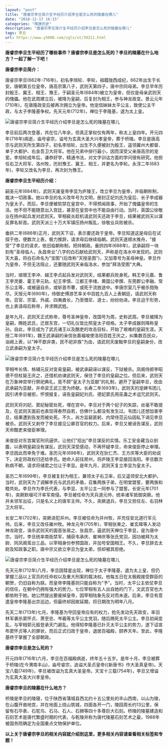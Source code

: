 ```yaml
---
layout: "post"
title: "唐睿宗李旦简介生平经历介绍李旦是怎么死的陵墓在哪儿"
date: "2018-12-17 16:15"
categories: "隋唐历史"
description: "唐睿宗李旦简介生平经历介绍李旦是怎么死的陵墓在哪儿"
tags: 李旦
url: https://www.y5000.com/zgls/st/39211.html
---
```






**唐睿宗李旦生平经历了哪些事件？唐睿宗李旦是怎么死的？李旦的陵墓在什么地方？一起了解一下吧！**

 **唐睿宗李旦简介：**

唐睿宗李旦(662年-716年)，初名李旭轮、李轮，祖籍陇西成纪，662年出生于长安。唐朝第五位皇帝，唐高宗第八子，武则天第四子，唐中宗同母弟。李旦早年历封殷王、冀王、相王、豫王，于嗣圣元年(684年)被立为皇帝，但仅是母亲武则天的傀儡。他在武周建立后，被降为皇嗣，后复封为相王，参与神龙政变。景云元年(710年)，在唐隆政变后被再次拥立为皇帝。他宠信妹妹太平公主，致使公主干政，与太子李隆基争权。先天元年(712年)，禅位于李隆基，退为太上皇。

![唐睿宗李旦简介生平经历介绍李旦是怎么死的陵墓在哪儿](https://img.y5000.com/uploads/allimg/181224/3dbb03ad6cb6a0133e2fa657abad61e8.jpg)

李旦前后两次登基，共在位八年余，但真正掌权仅有两年，称太上皇四年。开元四年(716年)病逝，庙号睿宗，谥号为玄真大圣大兴孝皇帝，葬于桥陵。李旦是唐高宗与武则天所生第四子，初名李旭轮，出生不久便被封为殷王，遥领冀州大都督、单于大都护、右金吾卫大将军。他在兄弟中排行最小，因而深受父亲唐高宗的宠爱。李旭轮成年后，谦恭好学，精通书法，对文字训诂方面的学问很有研究。他担任右卫大将军、洛州牧，历封豫王、冀王、相王，并更名为李轮。永淳二年(683年)，李轮又改名为李旦，再次封为豫王。

 **唐睿宗李旦生平经历介绍：**

嗣圣元年(684年)，武则天废皇帝李显为庐陵王，改立李旦为皇帝，并临朝称制，裁决一切政事。她以李旦的名义改年号为文明，册封正妃刘氏为皇后、长子李成器为皇太子。而后，李旦便被软禁在皇宫中，不得预闻政事，开始了傀儡皇帝的生活。他不但不能随意出入宫廷，甚至在皇宫中也不能自由行动。当时，英国公徐敬业在扬州起兵发对武则天。宰相裴炎趁机请武则天还政于李旦，结果被武则天以谋反罪名斩首。武则天派三十万大军镇压扬州叛乱，徐敬业兵败被杀。

垂拱二年(686年)正月，武则天下诏，表示要还政于皇帝。李旦知道这是母后在试探于他，便数次上表，极力推辞，请求母后继续临朝。武则天遂顺水推舟，"接受"了李旦的请求，依旧临朝称制，把持朝政。垂拱四年(688年)，武承嗣将一块刻有"圣母临人，永昌帝业"八字的白石献给武则天，声称是在洛水中发现的。武则天大喜，将白石命名为"宝图"(后改称"天授圣图")，又加尊号为圣母神皇。李旦作为皇帝，不但无法阻止，还要随武则天亲临洛水，参加"拜洛受图"大典。

当时，琅琊王李冲、越王李贞起兵发对武则天，结果都兵败身死。韩王李元嘉、鲁王李灵夔、霍王李元轨、纪王李慎、江都王李绪、黄国公李撰、东莞郡公李融、常乐公主等，或被逼自杀，或斩首市曹，或死于流放途中。李唐宗室几乎被杀戮殆尽。天授元年(690年)，侍御史傅游艺率关中百姓九百人上表朝廷，请武则天称帝。百官、宗室、外戚、四夷酋长，乃至僧尼、道士，纷纷劝进。李旦迫于形势，也上表请母后称帝，并求赐武姓。

是年九月，武则天正式称帝，尊号圣神皇帝，改国号为周，史称武周。李旦被降为皇嗣，赐姓武氏，迁居东宫，一切礼仪皆比照皇太子规格。太子李成器则降称皇孙。自此，李旦成为了武氏诸王以及酷吏的攻击目标，开始了艰难的皇嗣生涯。天授二年(691年)，魏王武承嗣的亲信张嘉福唆使洛阳百姓王庆之，纠集数百民众，诣阙上表，以"神不歆非类，民不祀非族"为由，请武则天废黜李旦的皇嗣身份，改立武承嗣为皇太子。

![唐睿宗李旦简介生平经历介绍李旦是怎么死的陵墓在哪儿](https://img.y5000.com/uploads/allimg/181224/b4cca0927662dcf7778a1de3316c9e74.jpg)

宰相岑长倩、格辅元反对变易皇嗣，被武承嗣诬以谋反，下狱被杀。凤阁侍郎李昭德不但杖毙王庆之，还借机劝谏武则天，保住了李旦的皇嗣之位。但后来，武则天在万象神宫举行祭祀典礼，竟不顾"皇太子为亚献"的礼制，避开了皇嗣李旦，改由武承嗣为亚献，并命梁王武三思为终献。长寿二年(693年)，武则天的宠婢韦团儿因引诱李旦被拒，怀恨报复，诬告皇嗣妃刘氏、德妃窦氏用巫蛊之术诅咒武则天。

武则天将刘妃、窦妃秘密处死，埋在宫中。李旦对于两个妃子的失踪，丝毫不敢提及，在武则天面前也表现得泰然自若，仿佛什么都没有发生过。韦团儿还想加害李旦，结果遭到告发而被处死。不久，尚方监裴匪躬、内常侍范云仙因私下谒见李旦被杀。武则天又剥夺了李旦接见公卿百官的权力。后来，李旦又被诬告谋反，武则天命酷吏来俊臣审理。

来俊臣对东宫属官刑讯逼供，让他们"招出"李旦谋反的实情。乐工安金藏当众剖腹，以表明皇嗣没有谋反。武则天深受感动，不再怀疑李旦，命来俊臣停止审理。李旦因此而幸免于难。圣历元年(698年)，武则天在狄仁杰、王方庆等大臣的劝说下，决定将政权归还给李氏。她命人前往房州，将庐陵王李显接回洛阳。李旦数次称病不朝，请求将储君之位让于李显。是年九月，武则天复立李显为皇太子。

圣历二年(699年)，李旦被复封为相王，兼领太子右卫率，后又遥领安北大都护。当时，武则天为了调解李氏与武氏的矛盾，召集两族子弟，在明堂盟誓，要两族和睦共处。李旦作为李氏代表，与李显、太平公主一同参与了盟誓。长安元年(701年)，突厥默啜可汗率军南侵。李旦被任命为天兵道元帅，统率诸军抵御突厥。他并未领军出征，只是名义上的唐军主帅。不久，突厥退兵，李旦又担任左、右羽林卫大将军。

长安二年(702年)，突厥进犯并州。李旦被任命为并州牧，并充任安北道行军元帅。后来，李旦又改任雍州牧。神龙元年(705年)，宰相张柬之、崔玄暐等人发动神龙政变，诛杀武则天的面首张易之、张昌宗，逼武则天禅位于李显，是为唐中宗。当时，李旦统率南衙禁军，捕获韦承庆、崔神庆等张氏党羽，因功被拜为太尉、同凤阁鸾台三品，以宰相身份参预国政，并加号安国相王。不久，李旦辞去太尉及知政事之职。唐中宗又欲立李旦为皇太弟，但却被其拒绝。

![唐睿宗李旦简介生平经历介绍李旦是怎么死的陵墓在哪儿](https://img.y5000.com/uploads/allimg/181224/4b7a6d93f3e429e5da489d007300c1c6.jpg)

先天元年(712年)八月，李旦因彗星出现，禅位于太子李隆基，退为太上皇，但仍掌握三品以上官员的任命权以及重大刑案的裁决权。他每五日在太极殿接受群臣的朝贺，仍旧自称为朕。而皇帝李隆基则只能自称为"予"。当时，太平公主依仗李旦的信任，在朝中仍拥有强大的势力，七位宰相有五人出自她的门下，文武百官也大都依附于她。她公然提出要废掉皇帝，因宰相陆象先反对而未遂。后来，李旦有意遣皇帝李隆基出京巡边，但最终却因故延期，将日期改为明年八月。

先天二年(713年)七月，李隆基为夺回皇帝应有的权力，抢先发动先天政变，率羽林军袭杀窦怀贞、萧至忠、岑羲等太平公主党羽，随后赐死太平公主。李旦初闻变乱，与宰相郭元振登承天门避乱。他得知李隆基已扑灭太平公主的势力，遂下诏宣布窦怀贞等人的罪状，而后正式归政于皇帝，退居百福殿，颐养天年。至此，李隆基终于掌握了全部朝政。

 **唐睿宗李旦是怎么死的？**

开元四年(716年)六月，李旦在百福殿病逝，终年五十五岁。是年十月，李旦被葬于桥陵(在今渭南丰山)，庙号睿宗，追谥大圣贞皇帝(《新唐书》作大圣真皇帝)。天宝八载(749年)，李旦被改谥为玄真大圣皇帝。天宝十三载(754年)，李旦又增谥为玄真大圣大兴孝皇帝。

 **唐睿宗李旦的陵墓在什么地方？**

桥陵是李旦的陵寝，位于陕西省蒲城县西北约十五公里处的丰山西南，以山为陵，在山腹开凿地宫，并在地面上绕山筑城，四面各开一门，陵园周长约13公里，保留有石华表、石鸵鸟、石马、石人、石狮等四十多尊巨大石刻。桥陵的陵墓建造和石刻艺术是唐代繁盛时期的代表，与乾陵并称为唐代陵墓石刻艺术之最，1988年被国务院确定为全国重点文物保护单位。

 **以上关于唐睿宗李旦的相关内容就介绍到这里，更多相关内容请查看相关标签和专题！**
